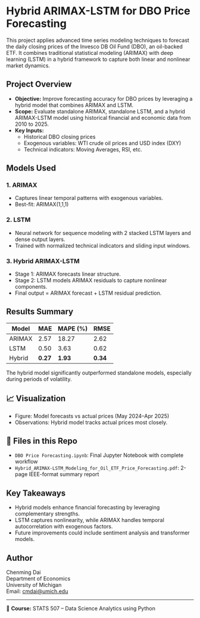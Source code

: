 # Hybrid ARIMAX-LSTM for DBO Price Forecasting

This project applies advanced time series modeling techniques to forecast the daily closing prices of the Invesco DB Oil Fund (DBO), an oil-backed ETF. It combines traditional statistical modeling (ARIMAX) with deep learning (LSTM) in a hybrid framework to capture both linear and nonlinear market dynamics.

## Project Overview

- **Objective:** Improve forecasting accuracy for DBO prices by leveraging a hybrid model that combines ARIMAX and LSTM.
- **Scope:** Evaluate standalone ARIMAX, standalone LSTM, and a hybrid ARIMAX-LSTM model using historical financial and economic data from 2010 to 2025.
- **Key Inputs:**
  - Historical DBO closing prices
  - Exogenous variables: WTI crude oil prices and USD index (DXY)
  - Technical indicators: Moving Averages, RSI, etc.

## Models Used

### 1. **ARIMAX**
- Captures linear temporal patterns with exogenous variables.
- Best-fit: ARIMAX(1,1,1)

### 2. **LSTM**
- Neural network for sequence modeling with 2 stacked LSTM layers and dense output layers.
- Trained with normalized technical indicators and sliding input windows.

### 3. **Hybrid ARIMAX-LSTM**
- Stage 1: ARIMAX forecasts linear structure.
- Stage 2: LSTM models ARIMAX residuals to capture nonlinear components.
- Final output = ARIMAX forecast + LSTM residual prediction.

## Results Summary

| Model   | MAE   | MAPE (%) | RMSE  |
|---------|-------|----------|--------|
| ARIMAX | 2.57  | 18.27    | 2.62  |
| LSTM   | 0.50  | 3.63     | 0.62  |
| Hybrid | **0.27** | **1.93** | **0.34** |

The hybrid model significantly outperformed standalone models, especially during periods of volatility.

## 📈 Visualization

- Figure: Model forecasts vs actual prices (May 2024–Apr 2025)
- Observations: Hybrid model tracks actual prices most closely.

## 📄 Files in this Repo

- `DBO Price Forecasting.ipynb`: Final Jupyter Notebook with complete workflow
- `Hybrid_ARIMAX-LSTM_Modeling_for_Oil_ETF_Price_Forecasting.pdf`: 2-page IEEE-format summary report

## Key Takeaways

- Hybrid models enhance financial forecasting by leveraging complementary strengths.
- LSTM captures nonlinearity, while ARIMAX handles temporal autocorrelation with exogenous factors.
- Future improvements could include sentiment analysis and transformer models.

## Author

Chenming Dai  
Department of Economics  
University of Michigan  
Email: cmdai@umich.edu

---

📁 **Course:** STATS 507 – Data Science Analytics using Python
